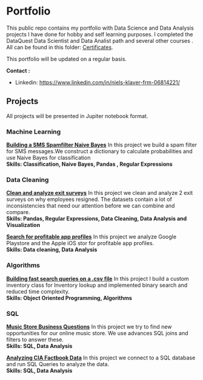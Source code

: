 # Portfolio

This public repo contains my portfolio with Data Science and Data Analysis projects I have done for hobby and self learning purposes. I completed the DataQuest Data Scientist and Data Analist path and several other courses . All can be found in this folder:  [Certificates](https://github.com/NielsKlaver/Portfolio/tree/master/Certificates). 

This portfolio will be updated on a regular basis. 

__Contact :__
* Linkedin: https://www.linkedin.com/in/niels-klaver-frm-06814221/


## Projects

All projects will be presented in Jupiter notebook format.


### Machine Learning

[__Building a SMS Spamfilter Naive Bayes__](https://github.com/NielsKlaver/public_projects/blob/master/Building%20a%20SMS%20Spam%20Filter%20Naive%20Bayes/Building%20a%20SMS%20Spam%20Filter%20Naive%20Bayes.ipynb) In this project we build a spam filter for SMS messages.We construct a dictionary to calculate probabilities and use Naive Bayes for classification <br>__Skills: Classification, Naive Bayes, Pandas , Regular Expressions__

### Data Cleaning

[__Clean and analyze exit surveys__](https://github.com/NielsKlaver/public_projects/blob/master/Clean%20And%20Analyze%20Employee%20Exit%20Surveys/Exit%20survey%20analysis.ipynb) In this project we clean and analyze 2 exit surveys on why employees resigned. The datasets contain a lot of inconsistencies that need our attention before we can combine and compare.<br> __Skills: Pandas, Regular Expressions, Data Cleaning, Data Analysis and Visualization__

[__Search for profitable app profiles__](https://github.com/NielsKlaver/public_projects/blob/master/Profitable%20App%20Profiles%20for%20the%20App%20Store%20and%20Google%20Play%20Markets/app_store.ipynb)  In this project we analyze Google Playstore and the Apple iOS stor for profitable app profiles.<br>__Skills: Data cleaning, Data Analysis__

### Algorithms 

[__Building fast search queries on a .csv file__](https://github.com/NielsKlaver/public_projects/blob/master/Building%20Fast%20Queries%20on%20Inventory%20CSV/Building%20Fast%20Queries%20on%20a%20CSV.ipynb ) In this project I build a custom inventory class for Inventory lookup and implemented binary search and reduced time complexity.<br>
__Skills: Object Oriented Programming, Algorithms__

### SQL

[__Music Store Business Questions__](https://github.com/NielsKlaver/public_projects/blob/master/Answering%20Music%20Store%20%20Business%20Questions%20using%20SQL/Answering%20Business%20Questions%20with%20SQL.ipynb) In this project we try to find new opportunities for our online music store. We use advances SQL joins and filters to answer these.<br>
__Skills: SQL, Data Analysis__

[__Analyzing CIA Factbook Data__](https://github.com/NielsKlaver/public_projects/blob/master/Analyzing%20CIA%20Factbook%20Data%20Using%20SQL/%20Analyzing%20CIA%20Factbook%20Data%20Using%20Python%20%2B%20SQL.ipynb) In this project we connect to a SQL database and run SQL Queries to analyze the data.<br>__Skills: SQL, Data Analysis__







